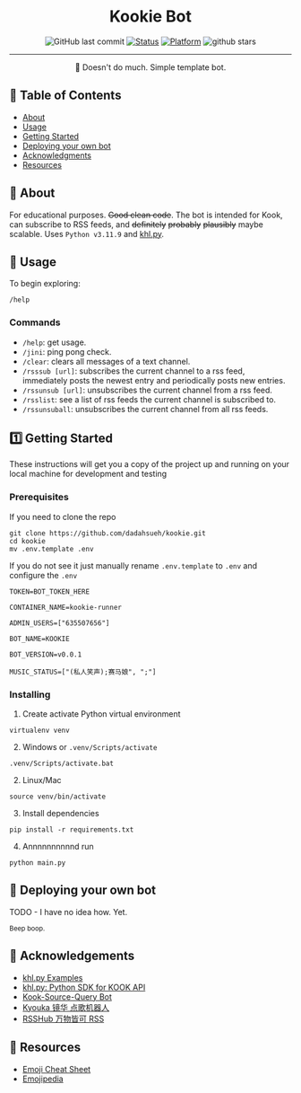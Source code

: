 <h1 align="center">Kookie Bot</h1>

<div align="center">

![GitHub last commit](https://img.shields.io/github/last-commit/dadahsueh/kookie?logo=github&style=for-the-badge)
[![Status](https://img.shields.io/badge/status-active-success.svg?style=for-the-badge)](https://github.com/dadahsueh/kookie)
[![Platform](https://img.shields.io/badge/platform-kook-green?style=for-the-badge)](https://github.com/dadahsueh/kookie)
![github stars](https://img.shields.io/github/stars/dadahsueh/kookie?style=for-the-badge)

</div>

---

<p align="center"> 🤖 Doesn't do much. Simple template bot.
    <br> 
</p>

## 📝 Table of Contents

- [About](#about)
- [Usage](#usage)
- [Getting Started](#getting_started)
- [Deploying your own bot](#deployment)
- [Acknowledgments](#acknowledgement)
- [Resources](#resources)

## 🧐 About <a name = "about"></a>

For educational purposes. ~~Good clean code~~. The bot is intended for Kook, can subscribe to RSS feeds, and ~~definitely~~ ~~probably~~ ~~plausibly~~ maybe scalable. Uses `Python v3.11.9` and [khl.py](https://github.com/TWT233/khl.py).

## 🎈 Usage <a name = "usage"></a>

To begin exploring:

```
/help
```

### Commands

- `/help`: get usage.
- `/jini`: ping pong check.
- `/clear`: clears all messages of a text channel.
- `/rsssub [url]`: subscribes the current channel to a rss feed, immediately posts the newest entry and periodically
  posts new entries.
- `/rssunsub [url]`: unsubscribes the current channel from a rss feed.
- `/rsslist`: see a list of rss feeds the current channel is subscribed to.
- `/rssunsuball`: unsubscribes the current channel from all rss feeds.

## 1️⃣ Getting Started <a name = "getting_started"></a>

These instructions will get you a copy of the project up and running on your local machine for development and testing

### Prerequisites

If you need to clone the repo
```
git clone https://github.com/dadahsueh/kookie.git
cd kookie
mv .env.template .env
```
If you do not see it just manually rename `.env.template` to `.env` and configure the `.env`
```
TOKEN=BOT_TOKEN_HERE

CONTAINER_NAME=kookie-runner

ADMIN_USERS=["635507656"]

BOT_NAME=KOOKIE

BOT_VERSION=v0.0.1

MUSIC_STATUS=["(私人笑声);赛马娘", ";"]
```

### Installing

1. Create activate Python virtual environment

```
virtualenv venv
```
2. Windows or `.venv/Scripts/activate`

```
.venv/Scripts/activate.bat
```

2. Linux/Mac 

```
source venv/bin/activate
```

3. Install dependencies

```
pip install -r requirements.txt
```

4. Annnnnnnnnnd run

```
python main.py
```

## 🚀 Deploying your own bot <a name = "deployment"></a>

TODO - I have no idea how. Yet.

<sup>Beep boop.</sup>

## 🎉 Acknowledgements <a name = "acknowledgement"></a>
- [khl.py Examples](https://github.com/TWT233/khl.py/blob/main/example/README.md)
- [khl.py: Python SDK for KOOK API](https://github.com/TWT233/khl.py)
- [Kook-Source-Query Bot](https://github.com/NyaaaDoge/kook-source-query)
- [Kyouka 镜华 点歌机器人](https://github.com/shuyangzhang/Kyouka/)
- [RSSHub 万物皆可 RSS](https://docs.rsshub.app/zh/)

## 💭 Resources <a name = "resources"></a>
- [Emoji Cheat Sheet](https://www.webfx.com/tools/emoji-cheat-sheet/)
- [Emojipedia](https://emojipedia.org/)
